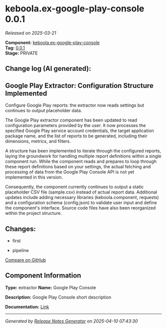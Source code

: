 #  keboola.ex-google-play-console 0.0.1

_Released on 2025-03-21_

**Component:** [keboola.ex-google-play-console](https://github.com/keboola/component-google-play-console)  
**Tag:** [0.0.1](https://github.com/keboola/component-google-play-console/releases/tag/0.0.1)  
**Stage:** PRIVATE


## Change log (AI generated):
## Google Play Extractor: Configuration Structure Implemented
Configure Google Play reports: the extractor now reads settings but continues to output placeholder data.

The Google Play extractor component has been updated to read configuration parameters provided by the user. It now processes the specified Google Play service account credentials, the target application package name, and the list of reports to be generated, including their dimensions, metrics, and filters.

A structure has been implemented to iterate through the configured reports, laying the groundwork for handling multiple report definitions within a single component run. While the component reads and prepares to loop through these report definitions based on your settings, the actual fetching and processing of data from the Google Play Console API is not yet implemented in this version.

Consequently, the component currently continues to output a static placeholder CSV file (sample.csv) instead of actual report data. Additional updates include adding necessary libraries (keboola.component, requests) and a configuration schema (config.json) to validate user input and define the component's interface. Source code files have also been reorganized within the project structure.



## Changes:



- first 




- pipeline 





[Compare on GitHub](https://github.com/keboola/component-google-play-console/compare/initial...0.0.1)



## Component Information
**Type:** extractor
**Name:** Google Play Console

**Description:** Google Play Console short description


**Documentation:** [Link](https://github.com/keboola/component-google-play-console/blob/master/README.md)



---
_Generated by [Release Notes Generator](https://github.com/keboola/release-notes-generator)
on 2025-04-10 07:43:30_
